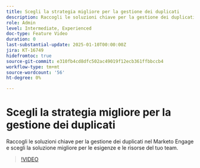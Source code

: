 ```yaml
---
title: Scegli la strategia migliore per la gestione dei duplicati
description: Raccogli le soluzioni chiave per la gestione dei duplicati nel Marketo Engage e scegli la soluzione migliore per le esigenze e le risorse del tuo team.
role: Admin
level: Intermediate, Experienced
doc-type: Feature Video
duration: 0
last-substantial-update: 2025-01-10T00:00:00Z
jira: KT-16749
hidefromtoc: true
source-git-commit: e310fb4cd8dfc502ac49019f12ecb361ffbbccb4
workflow-type: tm+mt
source-wordcount: '56'
ht-degree: 0%

---
```



# Scegli la strategia migliore per la gestione dei duplicati

Raccogli le soluzioni chiave per la gestione dei duplicati nel Marketo Engage e scegli la soluzione migliore per le esigenze e le risorse del tuo team.

>[!VIDEO](https://video.tv.adobe.com/v/3436648/?learn=on&enablevpops&captions=ita)

